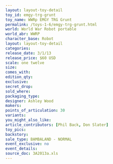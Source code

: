 ```yaml
---
layout: layout-toy-detail 
toy_id: emgy-trg-grunt
toy_name: WWRp EMGY TRG Grunt
permalink: /toys-1-6/emgy-trg-grunt.html
world: World War Robot portable
world_abr: WWRP
character_base: Robot
layout: layout-toy-detail
categories: 
release_date: 3/1/13
release_price: $60 USD
scale: one twelve
size: 
comes_with: 
edition_qty: 
exclusive: 
secret_drop: 
sold_where: 
packaging_type: 
designer: Ashley Wood
makers: 
points_of_articulation: 30
variants: 
you_might_also_like: 
article_contributors: [Phil Back, Don Slater]
toy_pics: 
backstory: 
sale_type: BAMBALAND - NORMAL
event_exclusive: no
event_details: 
source_doc: 3A2013a.xls
---
```

